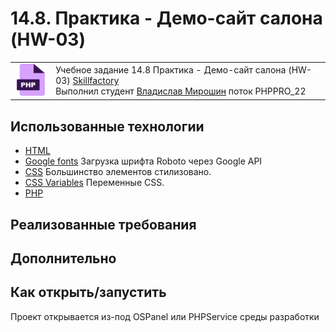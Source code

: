 # 14.8. Практика - Демо-сайт салона (HW-03)

<table>
  <tr>
    <td>
      <img src="./assets/images/php.png">
    </td>
    <td>
      Учебное задание 14.8 Практика - Демо-сайт салона (HW-03)
      <a href="https://skillfactory.ru/">Skillfactory</a><br> 
      Выполнил студент <a href="https://github.com/Vlad-Miroshin">Владислав Мирошин</a> поток PHPPRO_22 
    </td>
  </tr>
</table>

## Использованные технологии

- [HTML](https://www.w3.org/TR/2021/SPSD-html52-20210128/)
- [Google fonts](https://fonts.google.com/specimen/Roboto) Загрузка шрифта Roboto через Google API
- [CSS](https://developer.mozilla.org/ru/docs/Learn/Getting_started_with_the_web/CSS_basics) Большинство элементов стилизовано.
- [CSS Variables](https://developer.mozilla.org/ru/docs/Web/CSS/Using_CSS_custom_properties) Переменные CSS.
- [PHP](https://www.php.net/)

## Реализованные требования


## Дополнительно


## Как открыть/запустить

Проект открывается из-под OSPanel или PHPService среды разработки

